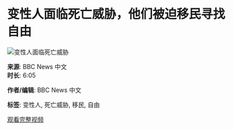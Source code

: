 # 变性人面临死亡威胁，他们被迫移民寻找自由

![变性人面临死亡威胁](https://i.ytimg.com/an/b3TZ4SD_Ys3j4z0-8o6auA/featured_channel.jpg?v=5b229638)

**来源**: BBC News 中文  
**时长**: 6:05  

**作者/编辑**: BBC News 中文  

**标签**: 变性人, 死亡威胁, 移民, 自由  

[观看完整视频](https://www.youtube.com/watch?v=b3TZ4SD_Ys3j4z0-8o6auA)